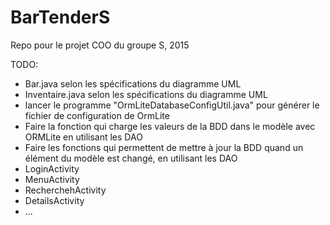 # BarTenderS
Repo pour le projet COO du groupe S, 2015

TODO:
* Bar.java selon les spécifications du diagramme UML
* Inventaire.java selon les spécifications du diagramme UML
* lancer le programme "OrmLiteDatabaseConfigUtil.java" pour générer le fichier de configuration de OrmLite
* Faire la fonction qui charge les valeurs de la BDD dans le modèle avec ORMLite en utilisant les DAO
* Faire les fonctions qui permettent de mettre à jour la BDD quand un élément du modèle est changé, en utilisant les DAO
* LoginActivity
* MenuActivity
* RecherchehActivity
* DetailsActivity
* ...